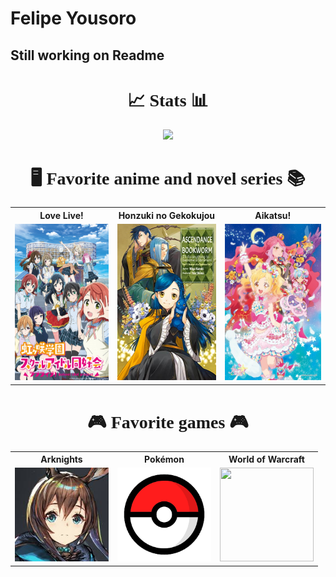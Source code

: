 # Felipe Yousoro

## Still working on Readme

<div align="center">
<h1 style="font-family: cursive;">📈 Stats 📊</h1>

![](https://komarev.com/ghpvc/?username=felipeyousoro&style=for-the-badge&color=green)

</div>

<div align="center">
<h1 style="font-family: cursive;">🖥️ Favorite anime and novel series 📚</h1>

<table>
    <tr>
    <th>Love Live!</th>
    <th>Honzuki no Gekokujou</th>
    <th>Aikatsu!</th>
    </tr>
    <tr>
    <td><img height="250" width="176" src="./imgs/love-live.jpg"></td>
    <td><img height="250" width="176" src="./imgs/honzuki.jpg"></td>
    <td><img height="250" width="176" src="./imgs/aikatsu.jpg"></td>
    </tr>
</table> 

</div>

<div align="center">

<h1 style="font-family: cursive;">🎮 Favorite games 🎮</h1>

<table style="margin: 0 auto; width: 100%;">
    <tr>
    <th>Arknights</th>
    <th>Pokémon</th>
    <th>World of Warcraft</th>
    </tr>
    <tr>
    <td><img height="150" width="150" src="./imgs/arknights.jpg"></td>
    <td><img height="150" width="150" src="./imgs/pokemon.png"></td>
    <td><img height="150" width="150" src="./imgs/wow.png"></td>
    </tr>
</table> 

</div>

